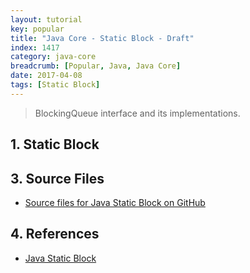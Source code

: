 ```yaml
---
layout: tutorial
key: popular
title: "Java Core - Static Block - Draft"
index: 1417
category: java-core
breadcrumb: [Popular, Java, Java Core]
date: 2017-04-08
tags: [Static Block]
---
```


> BlockingQueue interface and its implementations.

## 1. Static Block



## 3. Source Files
* [Source files for Java Static Block on GitHub](https://github.com/jojozhuang/java-programming/tree/master/java-jvm)

## 4. References
* [Java Static Block](https://www.geeksforgeeks.org/g-fact-79/)
